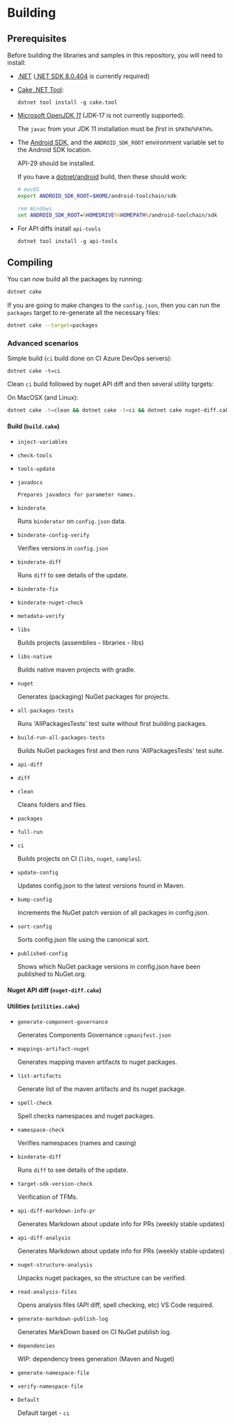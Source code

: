 # Building

## Prerequisites

Before building the libraries and samples in this repository, you will need to install:

  * [.NET](https://dotnet.microsoft.com/download) ([.NET SDK 8.0.404](https://github.com/dotnet/core/blob/main/release-notes/8.0/8.0.11/8.0.11.md?WT.mc_id=dotnet-35129-website) is currently required)

  * [Cake .NET Tool](http://cakebuild.net):

    ```dotnetcli
    dotnet tool install -g cake.tool
    ```

  * [Microsoft OpenJDK *11*](https://learn.microsoft.com/en-us/java/openjdk/download#openjdk-11)
    (JDK-17 is not currently supported).

    The `javac` from your JDK 11 installation must be *first* in `$PATH`/`%PATH%`.

  * The [Android SDK](https://developer.android.com/studio), and the
    `ANDROID_SDK_ROOT` environment variable set to the Android SDK location.

    API-29 should be installed.

    If you have a [dotnet/android](https://github.com/dotnet/android/) build,
    then these should work:

    ```sh
    # macOS
    export ANDROID_SDK_ROOT=$HOME/android-toolchain/sdk
    ```

    ```cmd
    rem Windows
    set ANDROID_SDK_ROOT=%HOMEDRIVE%%HOMEPATH%/android-toolchain/sdk
    ```

  * For API diffs install `api-tools`

    ```dotnetcli
    dotnet tool install -g api-tools
    ```

## Compiling

You can now build all the packages by running:

```sh
dotnet cake
```

If you are going to make changes to the `config.json`, then you can run the `packages` target to re-generate all the necessary files:

```sh
dotnet cake --target=packages
```

### Advanced scenarios

Simple build (`ci` build done on CI Azure DevOps servers):

```
dotnet cake -t=ci
```

Clean `ci` build followed by nuget API diff and then several utility tqrgets:

On MacOSX (and Linux):

```bash
dotnet cake -t=clean && dotnet cake -t=ci && dotnet cake nuget-diff.cake && dotnet cake utilities.cake
```

#### Build (`build.cake`)

*   `inject-variables`

*   `check-tools`

*   `tools-update`

*   `javadocs`

        Prepares javadocs for parameter names.

*   `binderate`

    Runs `binderator` on `config.json` data.

*   `binderate-config-verify`

    Verifies versions in `config.json`

*   `binderate-diff`

    Runs `diff` to see details of the update.

*   `binderate-fix`

*   `binderate-nuget-check`

*   `metadata-verify`

*   `libs`

    Builds projects (assemblies - libraries - libs)

*   `libs-native`

    Builds native maven projects with gradle.

*   `nuget`

    Generates (packaging) NuGet packages for projects.
    
*   `all-packages-tests`

    Runs 'AllPackagesTests' test suite without first building packages.
    
*   `build-run-all-packages-tests`

    Builds NuGet packages first and then runs 'AllPackagesTests' test suite.

*   `api-diff`

*   `diff`

*   `clean`

    Cleans folders and files.

*   `packages`

*   `full-run`

*   `ci`

    Builds projects on CI (`libs`, `nuget`, `samples`).
    
*   `update-config`

    Updates config.json to the latest versions found in Maven.
    
*   `bump-config`

    Increments the NuGet patch version of all packages in config.json.
    
*   `sort-config`

    Sorts config.json file using the canonical sort.
    
*   `published-config`

    Shows which NuGet package versions in config.json have been published to NuGet.org.

#### Nuget API diff (`nuget-diff.cake`)

#### Utilities (`utilities.cake`)

*   `generate-component-governance`

    Generates Components Governance `cgmanifest.json`

*   `mappings-artifact-nuget`

    Generates mapping maven artifacts to nuget packages.

*   `list-artifacts`

    Generate list of the maven artifacts and its nuget package.

*   `spell-check`

    Spell checks namespaces and nuget packages.

*   `namespace-check`

    Verifies namespaces (names and casing)

*   `binderate-diff`

    Runs `diff` to see details of the update.

*   `target-sdk-version-check`

    Verification of TFMs.

*   `api-diff-markdown-info-pr`

    Generates Markdown about update info for PRs (weekly stable updates)

*   `api-diff-analysis`

    Generates Markdown about update info for PRs (weekly stable updates)

*   `nuget-structure-analysis`

    Unpacks nuget packages, so the structure can be verified.

*   `read-analysis-files`

    Opens analysis files (API diff, spell checking, etc) VS Code required.

*   `generate-markdown-publish-log`

    Generates MarkDown based on CI NuGet publish log.

*   `dependencies`

    WIP: dependency trees generation (Maven and Nuget)

*   `generate-namespace-file`

*   `verify-namespace-file`

*   `Default`

    Default target - `ci`
